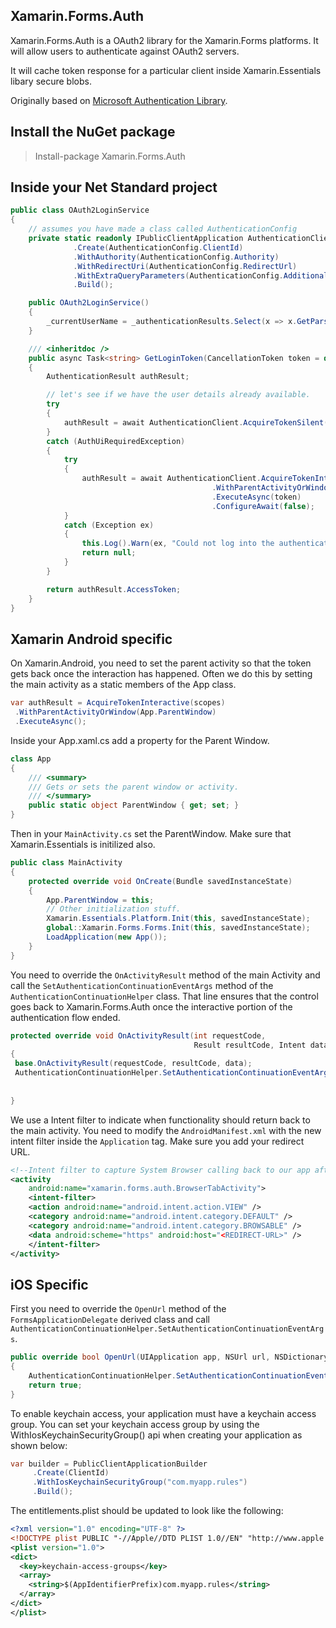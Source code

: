 ## Xamarin.Forms.Auth

Xamarin.Forms.Auth is a OAuth2 library for the Xamarin.Forms platforms. It will allow users to authenticate against OAuth2 servers.

It will cache token response for a particular client inside Xamarin.Essentials libary secure blobs.

Originally based on [Microsoft Authentication Library](https://github.com/AzureAD/microsoft-authentication-library-for-dotnet).

## Install the NuGet package

> Install-package Xamarin.Forms.Auth

## Inside your Net Standard project

``` csharp
public class OAuth2LoginService
{
    // assumes you have made a class called AuthenticationConfig
    private static readonly IPublicClientApplication AuthenticationClient = PublicClientApplicationBuilder
              .Create(AuthenticationConfig.ClientId)
              .WithAuthority(AuthenticationConfig.Authority)
              .WithRedirectUri(AuthenticationConfig.RedirectUrl)
              .WithExtraQueryParameters(AuthenticationConfig.AdditionalQueryHeaders)
              .Build();

    public OAuth2LoginService()
    {
        _currentUserName = _authenticationResults.Select(x => x.GetParsedIdToken().GetUniqueId()).ToProperty(this, nameof(CurrentUserName));
    }

    /// <inheritdoc />
    public async Task<string> GetLoginToken(CancellationToken token = default)
    {
        AuthenticationResult authResult;

        // let's see if we have the user details already available.
        try
        {
            authResult = await AuthenticationClient.AcquireTokenSilent(AuthenticationConfig.Scopes).ExecuteAsync(token).ConfigureAwait(false);
        }
        catch (AuthUiRequiredException)
        {
            try
            {
                authResult = await AuthenticationClient.AcquireTokenInteractive(AuthenticationConfig.Scopes)
                                             .WithParentActivityOrWindow(App.ParentWindow)
                                             .ExecuteAsync(token)
                                             .ConfigureAwait(false);
            }
            catch (Exception ex)
            {
                this.Log().Warn(ex, "Could not log into the authentication system");
                return null;
            }
        }

        return authResult.AccessToken;
    }
}
```

## Xamarin Android specific

On Xamarin.Android, you need to set the parent activity so that the token gets back once the interaction has happened. Often we do this by setting the main activity as a static members of the App class.

```cs
var authResult = AcquireTokenInteractive(scopes)
 .WithParentActivityOrWindow(App.ParentWindow)
 .ExecuteAsync();
 ```

Inside your App.xaml.cs add a property for the Parent Window.

```cs
class App
{
    /// <summary>
    /// Gets or sets the parent window or activity.
    /// </summary>
    public static object ParentWindow { get; set; }
}
```

Then in your `MainActivity.cs` set the ParentWindow. Make sure that Xamarin.Essentials is initilized also.

```cs
public class MainActivity
{
    protected override void OnCreate(Bundle savedInstanceState)
    {
        App.ParentWindow = this;
        // Other initialization stuff.
        Xamarin.Essentials.Platform.Init(this, savedInstanceState);
        global::Xamarin.Forms.Forms.Init(this, savedInstanceState);
        LoadApplication(new App());
    }
}
```

You need to override the `OnActivityResult` method of the main Activity and call the `SetAuthenticationContinuationEventArgs` method of the `AuthenticationContinuationHelper` class. That line ensures that the control goes back to Xamarin.Forms.Auth once the interactive portion of the authentication flow ended.

```cs
protected override void OnActivityResult(int requestCode, 
                                         Result resultCode, Intent data)
{
 base.OnActivityResult(requestCode, resultCode, data);
 AuthenticationContinuationHelper.SetAuthenticationContinuationEventArgs(requestCode,
                                                                         resultCode,
                                                                         data);
}
```

We use a Intent filter to indicate when functionality should return back to the main activity. You need to modify the `AndroidManifest.xml` with the new intent filter inside the `Application` tag. Make sure you add your redirect URL.

```xml
<!--Intent filter to capture System Browser calling back to our app after Sign In-->
<activity
    android:name="xamarin.forms.auth.BrowserTabActivity">
    <intent-filter>
    <action android:name="android.intent.action.VIEW" />
    <category android:name="android.intent.category.DEFAULT" />
    <category android:name="android.intent.category.BROWSABLE" />
    <data android:scheme="https" android:host="<REDIRECT-URL>" />
    </intent-filter>
</activity>
```

## iOS Specific

First you need to override the `OpenUrl` method of the `FormsApplicationDelegate` derived class and call `AuthenticationContinuationHelper.SetAuthenticationContinuationEventArgs`.

```cs
public override bool OpenUrl(UIApplication app, NSUrl url, NSDictionary options)
{
    AuthenticationContinuationHelper.SetAuthenticationContinuationEventArgs(url);
    return true;
}
```

To enable keychain access, your application must have a keychain access group. You can set your keychain access group by using the WithIosKeychainSecurityGroup() api when creating your application as shown below:

```cs
var builder = PublicClientApplicationBuilder
     .Create(ClientId)
     .WithIosKeychainSecurityGroup("com.myapp.rules")
     .Build();
```

The entitlements.plist should be updated to look like the following:

```xml
<?xml version="1.0" encoding="UTF-8" ?>
<!DOCTYPE plist PUBLIC "-//Apple//DTD PLIST 1.0//EN" "http://www.apple.com/DTDs/PropertyList-1.0.dtd">
<plist version="1.0">
<dict>
  <key>keychain-access-groups</key>
  <array>
    <string>$(AppIdentifierPrefix)com.myapp.rules</string>
  </array>
</dict>
</plist>
```
